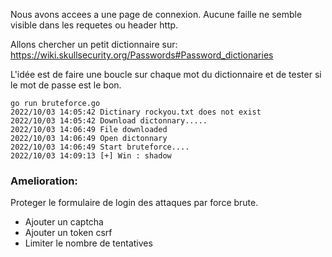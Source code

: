 Nous avons accees a une page de connexion. Aucune faille ne semble visible dans les requetes ou header http.

Allons chercher un petit dictionnaire sur: https://wiki.skullsecurity.org/Passwords#Password_dictionaries

L'idée est de faire une boucle sur chaque mot du dictionnaire et de tester si le mot de passe est le bon.


```
go run bruteforce.go
2022/10/03 14:05:42 Dictinary rockyou.txt does not exist
2022/10/03 14:05:42 Download dictonnary.....
2022/10/03 14:06:49 File downloaded
2022/10/03 14:06:49 Open dictonnary
2022/10/03 14:06:49 Start bruteforce....
2022/10/03 14:09:13 [+] Win : shadow  
```


### Amelioration:


Proteger le formulaire de login des attaques par force brute.

- Ajouter un captcha
- Ajouter un token csrf
- Limiter le nombre de tentatives
